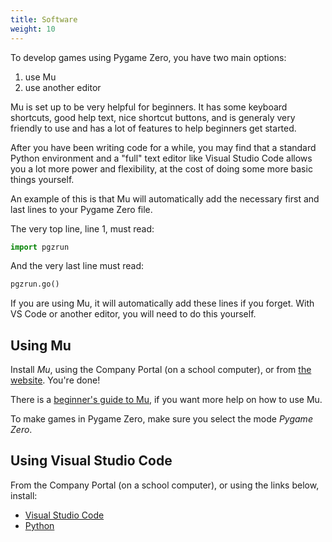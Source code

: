 ```yaml
---
title: Software
weight: 10
---
```


To develop games using Pygame Zero, you have two main options:
1. use Mu
2. use another editor
   
Mu is set up to be very helpful for beginners. It has some keyboard shortcuts, good help text, nice shortcut buttons, and is generaly very friendly to use and has a lot of features to help beginners get started.

After you have been writing code for a while, you may find that a standard Python environment and a "full" text editor like Visual Studio Code allows you a lot more power and flexibility, at the cost of doing some more basic things yourself.

An example of this is that Mu will automatically add the necessary first and last lines to your Pygame Zero file.

The very top line, line 1, must read:

```python
import pgzrun
```

And the very last line must read:
```python
pgzrun.go()
```

If you are using Mu, it will automatically add these lines if you forget. With VS Code or another editor, you will need to do this yourself.

## Using Mu

Install *Mu*, using the Company Portal (on a school computer), or from [the website](https://codewith.mu/). You're done!

There is a [beginner's guide to Mu](https://codewith.mu/en/tutorials/1.1/start), if you want more help on how to use Mu.

To make games in Pygame Zero, make sure you select the mode *Pygame Zero*.

## Using Visual Studio Code

From the Company Portal (on a school computer), or using the links below, install:

- [Visual Studio Code](https://code.visualstudio.com/)
- [Python](https://www.python.org/)
